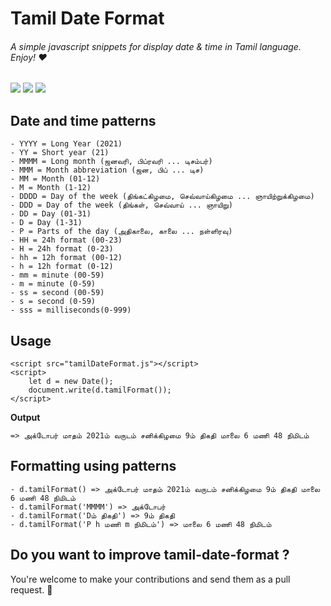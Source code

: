 # Tamil Date Format

###### A simple javascript snippets for display date & time in Tamil language. Enjoy! :heart:

<img src="https://img.shields.io/badge/Contributions-Welcome-blueviolet"> <img src="https://img.shields.io/badge/Version-1.0-blue"> <img src="https://img.shields.io/badge/JS size-2.35 Kb-brightgreen">

## Date and time patterns

```
- YYYY = Long Year (2021)
- YY = Short year (21)
- MMMM = Long month (ஜனவரி, பிப்ரவரி ... டிசம்பர்)
- MMM = Month abbreviation (ஜன, பிப் ... டிச)
- MM = Month (01-12)
- M = Month (1-12)
- DDDD = Day of the week (திங்கட்கிழமை, செவ்வாய்கிழமை ... ஞாயிற்றுக்கிழமை)
- DDD = Day of the week (திங்கள், செவ்வாய் ... ஞாயிறு)
- DD = Day (01-31)
- D = Day (1-31)
- P = Parts of the day (அதிகாலை, காலை ... நள்ளிரவு)
- HH = 24h format (00-23)
- H = 24h format (0-23)
- hh = 12h format (00-12)
- h = 12h format (0-12)
- mm = minute (00-59)
- m = minute (0-59)
- ss = second (00-59)
- s = second (0-59)
- sss = milliseconds(0-999)
```

## Usage

```
<script src="tamilDateFormat.js"></script>
<script>
	let d = new Date();
	document.write(d.tamilFormat());
</script>
```

**Output**

```
=> அக்டோபர் மாதம் 2021ம் வருடம் சனிக்கிழமை 9ம் திகதி மாலை 6 மணி 48 நிமிடம்
```

## Formatting using patterns

```
- d.tamilFormat() => அக்டோபர் மாதம் 2021ம் வருடம் சனிக்கிழமை 9ம் திகதி மாலை 6 மணி 48 நிமிடம்
- d.tamilFormat('MMMM') => அக்டோபர்
- d.tamilFormat('Dம் திகதி') => 9ம் திகதி
- d.tamilFormat('P h மணி m நிமிடம்') => மாலை 6 மணி 48 நிமிடம்
```

## Do you want to improve tamil-date-format ?

You're welcome to make your contributions and send them as a pull request. :green_heart: